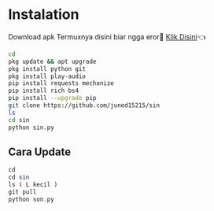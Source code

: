 # Instalation
Download apk Termuxnya disini biar ngga eror🌟
[Klik Disini](https://f-droid.org/repo/com.termux_117.apk)👈
```bash
cd
pkg update && apt upgrade
pkg install python git
pkg install play-audio
pip install requests mechanize
pip install rich bs4
pip install --upgrade pip
git clone https://github.com/juned15215/sin
ls 
cd sin
python sin.py
```
## Cara Update
```php
cd
cd sin
ls ( L kecil )
git pull
python son.py



